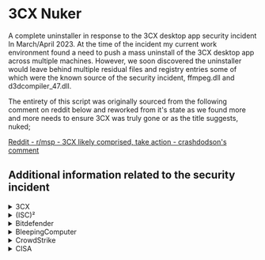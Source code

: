 # 3CX Nuker

A complete uninstaller in response to the 3CX desktop app security incident In March/April 2023. At the time of the incident my current work environment found a need to push a mass uninstall of the 3CX desktop app across multiple machines. However, we soon discovered the uninstaller would leave behind multiple residual files and registry entries some of which were the known source of the security incident, ffmpeg.dll and d3dcompiler_47.dll.

The entirety of this script was originally sourced from the following comment on reddit below and reworked from it's state as we found more and more needs to ensure 3CX was truly gone or as the title suggests, nuked;

[Reddit - r/msp - 3CX likely comprised, take action - crashdodson's comment](https://www.reddit.com/r/msp/comments/125sxuo/comment/je8gg87/)



## Additional information related to the security incident
<details>
<summary>3CX</summary>

* March 30th, 2023 - [3CX DesktopApp Security Alert](https://www.3cx.com/blog/news/desktopapp-security-alert/)

* March 30th, 2023 - [3CX DesktopApp Security Alert - Mandiant Appointed to Investigate](https://www.3cx.com/blog/news/desktopapp-security-alert-updates/)

* March 31st, 2023 - [Chrome blocks latest 3CX MSI installer](https://www.3cx.com/blog/news/chrome-blocks-latest-msi/)

* April 1st, 2023  - [Uninstalling the Desktop App](https://www.3cx.com/blog/news/uninstalling-the-desktop-app/)

* April 1st, 2023  - [Security Incident Update Saturday 1 April 2023](https://www.3cx.com/blog/news/security-incident-updates/)

* April 7th, 2023  - [How to Reset Passwords and Secure Admin Console](https://www.3cx.com/blog/docs/secure-admin-console/)

* April 11th, 2023 - [Security Update Mandiant Initial Results](https://www.3cx.com/blog/news/mandiant-initial-results/)

* April 11th, 2023 - [Update 7A - Focus on Security](https://www.3cx.com/blog/releases/v18u7a-security-update/)
</details>



<details>
<summary>(ISC)²</summary>
<br>

* April 14th, 2023 - [Supply Chain Risk Management (SCRM) – The Recipe for Resilience](https://community.isc2.org/t5/Industry-News/Supply-Chain-Risk-Management-SCRM-The-Recipe-for-Resilience/m-p/58497)
</details>



<details>
<summary>Bitdefender</summary>
<br>

* March 31st, 2023 - [Technical Advisory: Software Supply Chain Attack Against 3CX Desktop App](https://businessinsights.bitdefender.com/technical-advisory-software-supply-chain-attack-against-3cx-desktop-app)
</details>



<details>
<summary>BleepingComputer</summary>

* March 29th, 2023 - [Hackers compromise 3CX desktop app in a supply chain attack](https://www.bleepingcomputer.com/news/security/hackers-compromise-3cx-desktop-app-in-a-supply-chain-attack/)

* March 31st, 2023 - [10-year-old Windows bug with 'opt-in' fix exploited in 3CX attack](https://www.bleepingcomputer.com/news/microsoft/10-year-old-windows-bug-with-opt-in-fix-exploited-in-3cx-attack/)

* April 3rd, 2023 - [Cryptocurrency companies backdoored in 3CX supply chain attack](https://www.bleepingcomputer.com/news/security/cryptocurrency-companies-backdoored-in-3cx-supply-chain-attack/)

* April 11th, 2023 - [3CX confirms North Korean hackers behind supply chain attack](https://www.bleepingcomputer.com/news/security/3cx-confirms-north-korean-hackers-behind-supply-chain-attack/)
</details>



<details>
<summary>CrowdStrike</summary>
<br>

* March 29th, 2023 - [CrowdStrike Falcon Platform Detects and Prevents Active Intrusion Campaign Targeting 3CXDesktopApp Customers](https://www.crowdstrike.com/blog/crowdstrike-detects-and-prevents-active-intrusion-campaign-targeting-3cxdesktopapp-customers/)
</details>



<details>
<summary>CISA</summary>
<br>

* March 30rd, 2023 - [Supply Chain Attack Against 3CXDesktopApp](https://www.cisa.gov/news-events/alerts/2023/03/30/supply-chain-attack-against-3cxdesktopapp)
</details>
